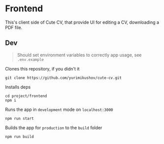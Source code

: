 # Frontend

This's client side of Cute CV, that provide UI for editing a CV, downloading a PDF file.

## Dev

> Should set environment variables to correctly app usage, see `.env.example`

Clones this repository, if you didn't it

```
git clone https://github.com/yurimikushov/cute-cv.git
```

Installs deps

```
cd project/frontend
npm i
```

Runs the app in `development` mode on `localhost:3000`

```
npm run start
```

Builds the app for `production` to the `build` folder

```
npm run build
```
